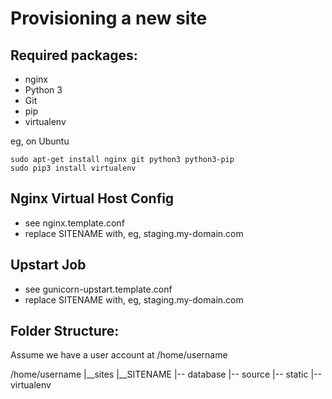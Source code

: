Provisioning a new site
=======================

## Required packages:

* nginx
* Python 3
* Git
* pip
* virtualenv

eg, on Ubuntu
    
    sudo apt-get install nginx git python3 python3-pip
    sudo pip3 install virtualenv
    
## Nginx Virtual Host Config

* see nginx.template.conf
* replace SITENAME with, eg, staging.my-domain.com

## Upstart Job

* see gunicorn-upstart.template.conf
* replace SITENAME with, eg, staging.my-domain.com

## Folder Structure:
Assume we have a user account at /home/username

/home/username
|__sites
    |__SITENAME
        |-- database
        |-- source
        |-- static
        |-- virtualenv